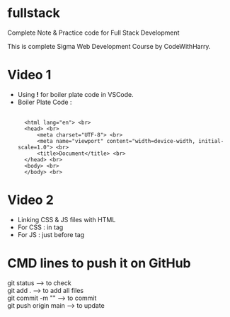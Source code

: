 # fullstack
Complete Note & Practice code for Full Stack Development

This is complete Sigma Web Development Course by CodeWithHarry.

# Video 1
- Using **!** for boiler plate code in VSCode. <br>
- Boiler Plate Code : <br>
    <!DOCTYPE html> <br>
        <html lang="en"> <br>
        <head> <br>
            <meta charset="UTF-8"> <br>
            <meta name="viewport" content="width=device-width, initial-scale=1.0"> <br>
            <title>Document</title> <br>
        </head> <br>
        <body> <br>
        </body> <br>
    </html>

# Video 2
- Linking CSS & JS files with HTML <br>
- For CSS : <link rel="stylesheet" href="style.css"> in <head> tag <br>
- For JS : <script src="script.js"></script> just before </body> tag

# CMD lines to push it on GitHub
git status              --> to check <br>
git add .               --> to add all files <br>
git commit -m ""        --> to commit <br>
git push origin main    --> to update